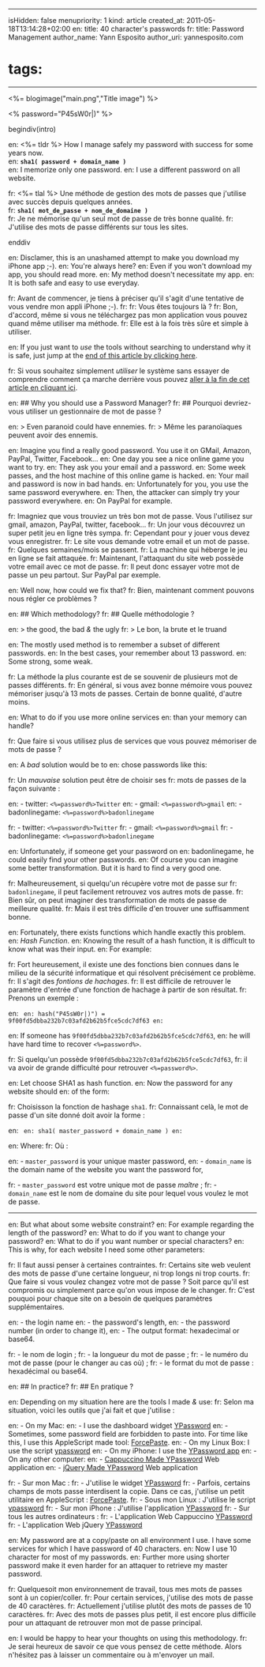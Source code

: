 -----
isHidden:       false
menupriority:   1
kind:           article
created_at:     2011-05-18T13:14:28+02:00
en: title: 40 character's passwords
fr: title: Password Management
author_name: Yann Esposito
author_uri: yannesposito.com
# tags:
-----
<%= blogimage("main.png","Title image") %>

<% password="P45sW0r|)" %>

begindiv(intro)

en: <%= tldr %> How I manage safely my password with success for some years now.  
en: **`sha1( password + domain_name )`**  
en: I memorize only one password.
en: I use a different password on all website.

fr: <%= tlal %> Une méthode de gestion des mots de passes que j'utilise avec succès depuis quelques années.  
fr: **`sha1( mot_de_passe + nom_de_domaine )`**  
fr: Je ne mémorise qu'un seul mot de passe de très bonne qualité.
fr: J'utilise des mots de passe différents sur tous les sites.

enddiv

en: Disclamer, this is an unashamed attempt to make you download my iPhone app ;-). 
en: You're always here?
en: Even if you won't download my app, you should read more.
en: My method doesn't necessitate my app.
en: It is both safe and easy to use everyday.

fr: Avant de commencer, je tiens à préciser qu'il s'agit d'une tentative de vous vendre mon appli iPhone ;-).
fr: 
fr: Vous êtes toujours là ?
fr: Bon, d'accord, même si vous ne téléchargez pas mon application vous pouvez quand même utiliser ma méthode.
fr: Elle est à la fois très sûre et simple à utiliser.

en: If you just want to _use_ the tools without searching to understand why it is safe, just jump at the [end of this article by clicking here](#in-practice).

fr: Si vous souhaitez simplement _utiliser_ le système sans essayer de comprendre comment ça marche derrière vous pouvez [aller à la fin de cet article en cliquant ici](#en-pratique-).

en: ## Why you should use a Password Manager?
fr: ## Pourquoi devriez-vous utiliser un gestionnaire de mot de passe ?

en: > Even paranoid could have ennemies.
fr: > Même les paranoïaques peuvent avoir des ennemis.

en: Imagine you find a really good password. You use it on GMail, Amazon, PayPal, Twitter, Facebook...
en: One day you see a nice online game you want to try. 
en: They ask you your email and a password.
en: Some week passes, and the host machine of this online game is hacked.
en: Your mail and password is now in bad hands.
en: Unfortunately for you, you use the same password everywhere. 
en: Then, the attacker can simply try your password everywhere. 
en: On PayPal for example.

fr: Imagniez que vous trouviez un très bon mot de passe. Vous l'utilisez sur gmail, amazon, PayPal, twitter, facebook...
fr: Un jour vous découvrez un super petit jeu en ligne très sympa.
fr: Cependant pour y jouer vous devez vous enregistrer.
fr: Le site vous demande votre email et un mot de passe.
fr: Quelques semaines/mois se passent.
fr: La machine qui héberge le jeu en ligne se fait attaquée.
fr: Maintenant, l'attaquant du site web possède votre email avec ce mot de passe.
fr: Il peut donc essayer votre mot de passe un peu partout. Sur PayPal par exemple.

en: Well now, how could we fix that?
fr: Bien, maintenant comment pouvons nous régler ce problèmes ?

en: ## Which methodology?
fr: ## Quelle méthodologie ?

en: > the good, the bad _&_ the ugly
fr: > Le bon, la brute et le truand

en: The mostly used method is to remember a subset of different passwords.
en: In the best cases, your remember about 13 password.
en: Some strong, some weak.

fr: La méthode la plus courante est de se souvenir de plusieurs mot de passes différents. 
fr: En général, si vous avez bonne mémoire vous pouvez mémoriser jusqu'à 13 mots de passes. Certain de bonne qualité, d'autre moins.

en: What to do if you use more online services 
en: than your memory can handle?

fr: Que faire si vous utilisez plus de services que vous pouvez mémoriser de mots de passe ?

en: A _bad_ solution would be to
en: chose passwords like this:

fr: Un _mauvaise_ solution peut être de choisir ses 
fr: mots de passes de la façon suivante :

en: - twitter: `<%=password%>Twitter`
en: - gmail: `<%=password%>gmail`
en: - badonlinegame: `<%=password%>badonlinegame`

fr: - twitter: `<%=password%>Twitter`
fr: - gmail: `<%=password%>gmail`
fr: - badonlinegame: `<%=password%>badonlinegame`

en: Unfortunately, if someone get your password on 
en: badonlinegame, he could easily find your other passwords.
en: Of course you can imagine some better transformation. But it is hard to find a very good one.

fr: Malheureusement, si quelqu'un récupère votre mot de passe sur 
fr: `badonlinegame`, il peut facilement retrouvez vos autres mots de passe.
fr: Bien sûr, on peut imaginer des transformation de mots de passe de meilleure qualité. 
fr: Mais il est très difficile d'en trouver une suffisamment bonne.

en: Fortunately, there exists functions which handle exactly this problem. 
en: _Hash Function_.
en: Knowing the result of a hash function, it is difficult to know what was their input.
en: For example:

fr: Fort heureusement, il existe une des fonctions bien connues dans le milieu de la sécurité informatique et qui résolvent précisément ce problème.
fr: Il s'agit des _fontions de hachages_.
fr: Il est difficile de retrouver le paramètre d'entrée d'une fonction de hachage à partir de son résultat.
fr: Prenons un exemple : 

en: <code class="zsh">
en: hash("P45sW0r|)") = 9f00fd5dbba232b7c03afd2b62b5fce5cdc7df63
en: </code>

en: If someone has `9f00fd5dbba232b7c03afd2b62b5fce5cdc7df63`,
en: he will have hard time to recover `<%=password%>`.

fr: Si quelqu'un possède `9f00fd5dbba232b7c03afd2b62b5fce5cdc7df63`,
fr: il va avoir de grande difficulté pour retrouver `<%=password%>`.

en: Let choose SHA1 as hash function. 
en: Now the password for any website should 
en: of the form:

fr: Choisisson la fonction de hashage `sha1`.
fr: Connaissant celà, le mot de passe d'un site donné doit avoir la forme :

en: <code lang="zsh">
en: sha1( master_password + domain_name )
en: </code>

en: Where:
fr: Où :

en: - `master_password` is your unique master password,
en: - `domain_name` is the domain name of the website you want the password for,

fr: - `master_password` est votre unique mot de passe _maître_ ;
fr: - `domain_name` est le nom de domaine du site pour lequel vous voulez le mot de passe.

---

en: But what about some website constraint?
en: For example regarding the length of the password?
en: What to do if you want to change your password?
en: What to do if you want number or special characters?
en: This is why, for each website I need some other parameters:

fr: Il faut aussi penser à certaines contraintes. 
fr: Certains site web veulent des mots de passe d'une certaine longueur, ni trop longs ni trop courts.
fr: Que faire si vous voulez changez votre mot de passe ? Soit parce qu'il est compromis ou simplement parce qu'on vous impose de le changer.
fr: C'est pouquoi pour chaque site on a besoin de quelques paramètres supplémentaires.

en: - the login name
en: - the password's length,
en: - the password number (in order to change it),
en: - The output format: hexadecimal or base64.

fr: - le nom de login ;
fr: - la longueur du mot de passe ;
fr: - le numéro du mot de passe (pour le changer au cas où) ;
fr: - le format du mot de passe : hexadécimal ou base64.

en: ## In practice?
fr: ## En pratique ?

en: Depending on my situation here are the tools I made _&_ use:
fr: Selon ma situation, voici les outils que j'ai fait et que j'utilise :

en: - On my Mac: 
en:   - I use the dashboard widget [YPassword](http://yannesposito.com/Scratch/files/YPassword-1.6.zip)
en:   - Sometimes, some password field are forbidden to paste into. For time like this, I use this AppleScript made tool: [ForcePaste](http://yannesposito.com/Scratch/files/forcePaste.app.zip). 
en: - On my Linux Box: I use the script [ypassword](http://github.com/yogsototh/getpass)
en: - On my iPhone: I use the [YPassword app](http://itunes.apple.com/WebObjects/MZStore.woa/wa/viewSoftware?id=436268354&mt=8)
en: - On any other computer:
en:   - [Cappuccino Made YPassword](http://yannesposito.com/Scratch/en/softwares/ypassword/web/) Web application
en:   - [jQuery Made YPassword](http://yannesposito.com/Scratch/en/softwares/ypassword/iphoneweb/) Web application

fr: - Sur mon Mac : 
fr:   - J'utilise le widget [YPassword](http://yannesposito.com/Scratch/files/YPassword-1.6.zip)
fr:   - Parfois, certains champs de mots passe interdisent la copie.  Dans ce cas, j'utilise un petit utilitaire en AppleScript : [ForcePaste](http://yannesposito.com/Scratch/files/forcePaste.app.zip). 
fr: - Sous mon Linux : J'utilise le script [ypassword](http://github.com/yogsototh/getpass)
fr: - Sur mon iPhone : J'utilise l'application [YPassword](http://itunes.apple.com/WebObjects/MZStore.woa/wa/viewSoftware?id=436268354&mt=8)
fr: - Sur tous les autres ordinateurs :
fr:   - L'application Web Cappuccino [YPassword](http://yannesposito.com/Scratch/en/softwares/ypassword/web/)
fr:   - L'application Web jQuery [YPassword](http://yannesposito.com/Scratch/en/softwares/ypassword/iphoneweb/)

en: My password are at a copy/paste on all environment I use. I have some services for which I have password of 40 characters. 
en: Now I use 10 character for most of my passwords.
en: Further more using shorter password make it even harder for an attaquer to retrieve my master password.

fr: Quelquesoit mon environnement de travail, tous mes mots de passes sont à un copier/coller.
fr: Pour certain services, j'utilise des mots de passe de 40 caractères.
fr: Actuellement j'utilise plutôt des mots de passes de 10 caractères.
fr: Avec des mots de passes plus petit, il est encore plus difficile pour un attaquant de retrouver mon mot de passe principal.

en: I would be happy to hear your thoughts on using this methodology.
fr: Je serai heureux de savoir ce que vous pensez de cette méthode. Alors n'hésitez pas à laisser un commentaire ou à m'envoyer un mail.
